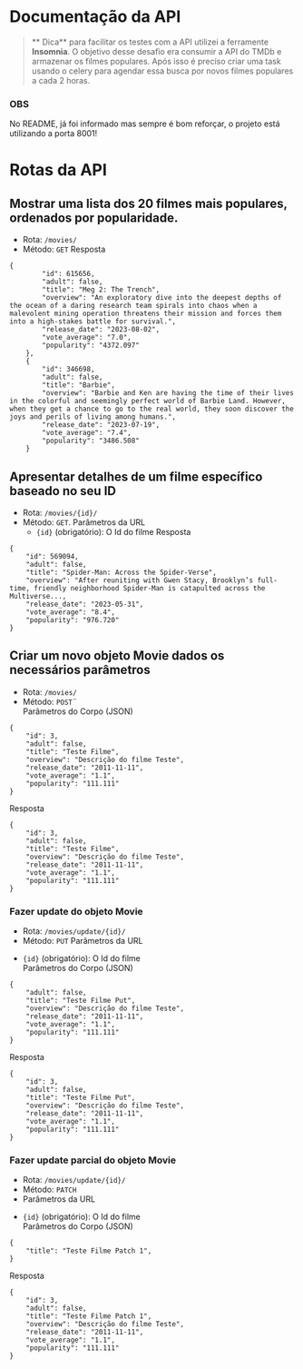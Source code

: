 # Documentação da API
> **
Dica** para facilitar os testes com a API utilizei a ferramente **Insomnia**.
O objetivo desse desafio era consumir a API do TMDb e armazenar os filmes populares.
Após isso é preciso criar uma task usando o celery para agendar essa busca por novos
filmes populares a cada 2 horas.
### OBS
No README, já foi informado mas sempre é bom reforçar, o projeto está utilizando a porta 8001!
# Rotas da API
## Mostrar uma lista dos 20 filmes mais populares, ordenados por popularidade.
* Rota: `/movies/`
* Método: `GET`
Resposta
```
{
		"id": 615656,
		"adult": false,
		"title": "Meg 2: The Trench",
		"overview": "An exploratory dive into the deepest depths of the ocean of a daring research team spirals into chaos when a malevolent mining operation threatens their mission and forces them into a high-stakes battle for survival.",
		"release_date": "2023-08-02",
		"vote_average": "7.0",
		"popularity": "4372.097"
	},
	{
		"id": 346698,
		"adult": false,
		"title": "Barbie",
		"overview": "Barbie and Ken are having the time of their lives in the colorful and seemingly perfect world of Barbie Land. However, when they get a chance to go to the real world, they soon discover the joys and perils of living among humans.",
		"release_date": "2023-07-19",
		"vote_average": "7.4",
		"popularity": "3486.508"
	}
```
## Apresentar detalhes de um filme específico baseado no seu ID
* Rota: `/movies/{id}/`
* Método: `GET`.
Parâmetros da URL
  - `{id}` (obrigatório): O Id do filme 
Resposta
```
{
	"id": 569094,
	"adult": false,
	"title": "Spider-Man: Across the Spider-Verse",
	"overview": "After reuniting with Gwen Stacy, Brooklyn’s full-time, friendly neighborhood Spider-Man is catapulted across the Multiverse...,
	"release_date": "2023-05-31",
	"vote_average": "8.4",
	"popularity": "976.720"
}
```
## Criar um novo objeto Movie dados os necessários parâmetros
* Rota: `/movies/`
* Método: `POST`¨<br>
Parâmetros do Corpo (JSON)
```
{
    "id": 3,
    "adult": false,
    "title": "Teste Filme",
    "overview": "Descrição do filme Teste",
    "release_date": "2011-11-11",
    "vote_average": "1.1",
    "popularity": "111.111"
}
```
Resposta
```
{
    "id": 3,
    "adult": false,
    "title": "Teste Filme",
    "overview": "Descrição do filme Teste",
    "release_date": "2011-11-11",
    "vote_average": "1.1",
    "popularity": "111.111"
}
```
### Fazer update do objeto Movie
* Rota: `/movies/update/{id}/`
* Método: `PUT`
Parâmetros da URL
 - `{id}` (obrigatório): O Id do filme <br>
Parâmetros do Corpo (JSON)
```
{
    "adult": false,
    "title": "Teste Filme Put",
    "overview": "Descrição do filme Teste",
    "release_date": "2011-11-11",
    "vote_average": "1.1",
    "popularity": "111.111"
}
```
Resposta
```
{
    "id": 3,
    "adult": false,
    "title": "Teste Filme Put",
    "overview": "Descrição do filme Teste",
    "release_date": "2011-11-11",
    "vote_average": "1.1",
    "popularity": "111.111"
}
```
### Fazer update parcial do objeto Movie
* Rota: `/movies/update/{id}/`
*  Método: `PATCH`
*  Parâmetros da URL
 - `{id}` (obrigatório): O Id do filme <br>
Parâmetros do Corpo (JSON)
```
{
    "title": "Teste Filme Patch 1",
}
```
Resposta
```
{
    "id": 3,
    "adult": false,
    "title": "Teste Filme Patch 1",
    "overview": "Descrição do filme Teste",
    "release_date": "2011-11-11",
    "vote_average": "1.1",
    "popularity": "111.111"
}
```
